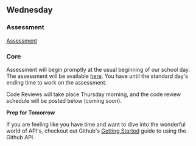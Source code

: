 ## Wednesday

### Assessment
[Assessment](https://github.com/sf-pocket-gophers-2017/phase-2-assessment)

### Core

Assessment will begin promptly at the usual beginning of our school day. The
assessment will be available [here](../../../../phase-2-assessment). You have
until the standard day's ending time to work on the assessment.

Code Reviews will take place Thursday morning, and the code review schedule
will be posted below (coming soon).

**Prep for Tomorrow**

If you are feeling like you have time and want to dive into the wonderful world
of API's, checkout out Github's [Getting Started][GH-GS] guide to using the
Github API.

[GH-GS]: https://developer.github.com/guides/getting-started/
